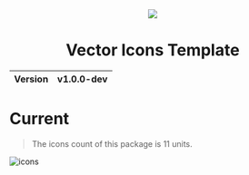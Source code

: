 <div align="center">
  <img src="https://github.com/user-attachments/assets/70bf9dc7-bda8-47bd-9b68-c2dfe553bab1">
  <h1>Vector Icons Template</h1>
  <table>
        <thead>
          <tr>
            <th>Version</th>
            <th>v1.0.0-dev</th>
          </tr>
        </tbody>
    </table>
</div>

# Current
> The icons count of this package is 11 units.

![icons](https://github.com/user-attachments/assets/537d6f1d-434a-436f-b67c-b1e92c3c74d1)
